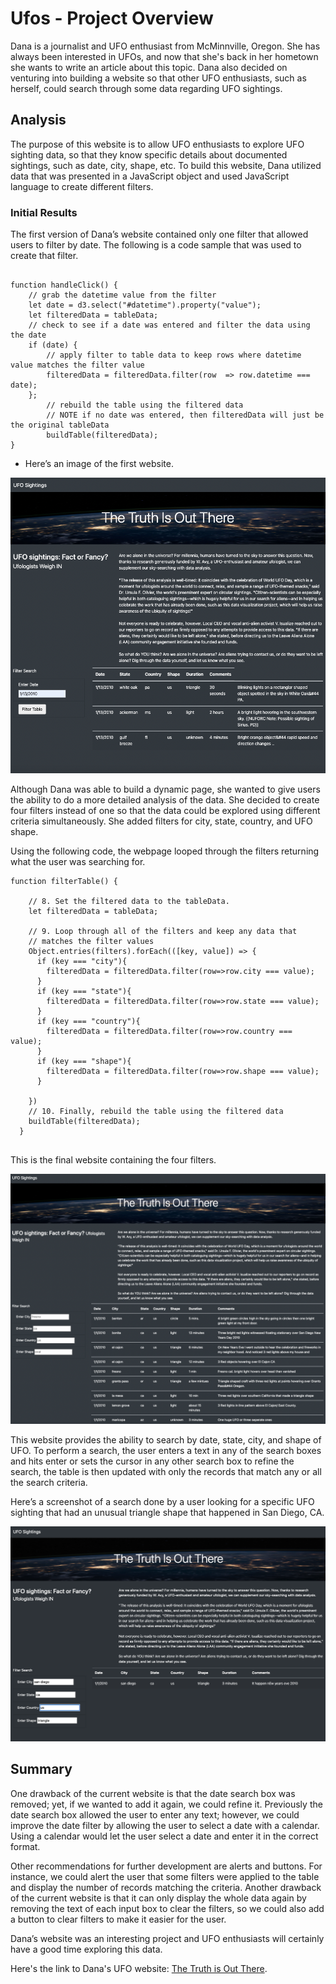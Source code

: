
# Ufos - Project Overview

Dana is a journalist and UFO enthusiast from McMinnville, Oregon.  She has always been interested in UFOs, and now that she's back in her hometown she wants to write an article about this topic. Dana also decided on venturing into building a website so that other UFO enthusiasts, such as herself, could search through some data regarding UFO sightings.

## Analysis
The purpose of this website is to allow UFO enthusiasts to explore UFO sighting data, so that they know specific details about documented sightings, such as date, city, shape, etc. 
To build this website, Dana utilized data that was presented in a JavaScript object and used JavaScript language to create different filters. 


### Initial Results
The first version of Dana’s website contained only one filter that allowed users to filter by date. The following is a code sample that was used to create that filter. 

```

function handleClick() {
    // grab the datetime value from the filter
    let date = d3.select("#datetime").property("value");
    let filteredData = tableData;
    // check to see if a date was entered and filter the data using the date
    if (date) {
        // apply filter to table data to keep rows where datetime value matches the filter value
        filteredData = filteredData.filter(row  => row.datetime === date);
    };
        // rebuild the table using the filtered data
        // NOTE if no date was entered, then filteredData will just be the original tableData
        buildTable(filteredData);
}
```

- Here’s an image of the first website.

![Image_name](Resources/Filter_by_date.png)

Although Dana was able to build a dynamic page, she wanted to give users the ability to do a more detailed analysis of the data. She decided to create four filters instead of one so that the data could be explored using different criteria simultaneously. She added filters for city, state, country, and UFO shape.

Using the following code, the webpage looped through the filters returning what the user was searching for. 

```
function filterTable() {
  
    // 8. Set the filtered data to the tableData.
    let filteredData = tableData;
  
    // 9. Loop through all of the filters and keep any data that
    // matches the filter values
    Object.entries(filters).forEach(([key, value]) => {
      if (key === "city"){
        filteredData = filteredData.filter(row=>row.city === value);
      }
      if (key === "state"){
        filteredData = filteredData.filter(row=>row.state === value); 
      }
      if (key === "country"){
        filteredData = filteredData.filter(row=>row.country === value); 
      }
      if (key === "shape"){
        filteredData = filteredData.filter(row=>row.shape === value); 
      }
  
    })
    // 10. Finally, rebuild the table using the filtered data
    buildTable(filteredData);
  }
  
```
This is the final website containing the four filters.

![Image_name](Resources/four_filters.png)

This website provides the ability to search by date, state, city, and shape of UFO. To perform a search, the user enters a text in any of the search boxes and hits enter or sets the cursor in any other search box to refine the search, the table is then updated with only the records that match any or all the search criteria.

Here’s a screenshot of a search done by a user looking for a specific UFO sighting that had an unusual triangle shape that happened in San Diego, CA. 

![Image_name](Resources/using_filters.png)


## Summary

One drawback of the current website is that the date search box was removed; yet, if we wanted to add it again, we could refine it. Previously the date search box allowed the user to enter any text; however, we could improve the date filter by allowing the user to select a date with a calendar. Using a calendar would let the user select a date and enter it in the correct format. 

Other recommendations for further development are alerts and buttons. For instance, we could alert the user that some filters were applied to the table and display the number of records matching the criteria. Another drawback of the current website is that it can only display the whole data again by removing the text of each input box to clear the filters, so we could also add a button to clear filters to make it easier for the user. 

Dana’s website was an interesting project and UFO enthusiasts will certainly have a good time exploring this data.  

Here's the link to Dana's UFO website: [The Truth is Out There](https://katiarp.github.io/Ufos/).





